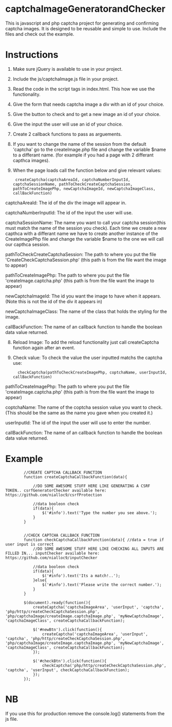 # captchaImageGeneratorandChecker
This is javascript and php captcha project for generating and confirming captcha images. 
It is designed to be reusable and simple to use. Include the files and check out the example.

# Instructions
1. Make sure jQuery is available to use in your project.
2. Include the js/captchaImage.js file in your project.
3. Read the code in the script tags in index.html. This how we use the functionality.
4. Give the form that needs captcha image a div with an id of your choice.
5. Give the button to check and to get a new image an id of your choice.
6. Give the input the user will use an id of your choice.
7. Create 2 callback functions to pass as arguements.
8. If you want to change the name of the session from the default 'captcha' go to the createImage.php file and change the variable $name to a differant name. (for example if you had a page with 2 differant capthca images).
9. When the page loads call the function below and give relevant values:
  
        createCaptcha(captchaAreaId, captchaNumberInputId, captchaSessionName, pathToCheckCreateCaptchaSession, pathToCreateImagePhp, newCaptchaImageId, newCaptchaImageClass, callBackFunction)



captchaAreaId:
The id of the div the image will appear in.

captchaNumberInputId:
The id of the input the user will use.

captchaSessionName:
The name you want to call your captcha session(this must match the name of the session you check). Each time we create a new capthca with a differant name we have to create another instance of the CreateImagePhp file and change the variable $name to the one we will call our capthca session.

pathToCheckCreateCaptchaSession: 
The path to where you put the file 'CreateCheckCaptchaSession.php' (this path is from the file want the image to appear)

pathToCreateImagePhp: 
The path to where you put the file 'createImage.captcha.php' (this path is from the file want the image to appear)

newCaptchaImageId:
The id you want the image to have when it appears. (Note this is not the id of the div it appears in)

newCaptchaImageClass: 
The name of the class that holds the styling for the image.

callBackFunction: 
The name of an callback function to handle the boolean data value returned.


8. Reload Image:
To add the reload functionality just call createCaptcha function again after an event.

9. Check value:
To check the value the user inputted matchs the captcha use:

         checkCaptcha(pathToCheckCreateImagePhp, coptchaName, userInputId, callBackFunction)
         
pathToCreateImagePhp: 
The path to where you put the file 'createImage.captcha.php' (this path is from the file want the image to appear)

coptchaName:
The name of the coptcha session value you want to check. (This should be the same as the name you gave when you created it.)

userInputId: 
The id of the input the user will use to enter the number.

callBackFunction:
The name of an callback function to handle the boolean data value returned.

    

# Example
            //CREATE CAPTCHA CALLBACK FUNCTION
            function createCaptchaCallbackFunction(data){

                //DO SOME AWESOME STUFF HERE LIKE GENERATING A CSRF TOKEN.. csrfGeneratorChecker available here: https://github.com/nialloc9/csrfProtection

                //data booleon check
                if(data){
                    $('#info').text('Type the number you see above.');
                }
            }


            //CHECK CAPTCHA CALLBACK FUNCTION
            function checkCaptchaCallbackFunction(data){ //data = true if user input is correct
                //DO SOME AWESOME STUFF HERE LIKE CHECKING ALL INPUTS ARE FILLED IN... inputChecker available here: https://github.com/nialloc9/inputChecker

                //data booleon check
                if(data){
                    $('#info').text('Its a match!..');
                }else{
                    $('#info').text('Please write the correct number.');
                }
            }

            $(document).ready(function(){
                createCaptcha('captchaImageArea', 'userInput', 'captcha', 'php/http/createCheckCaptchaSession.php', 'php/captchaImage/createImage.captchaImage.php', 'myNewCaptchaImage', 'captchaImageClass', createCaptchaCallbackFunction);

                $('#newBtn').click(function(){
                    createCaptcha('captchaImageArea', 'userInput', 'captcha', 'php/http/createCheckCaptchaSession.php', 'php/captchaImage/createImage.captchaImage.php', 'myNewCaptchaImage', 'captchaImageClass', createCaptchaCallbackFunction);
                });

                $('#checkBtn').click(function(){
                    checkCaptcha('php/http/createCheckCaptchaSession.php', 'captcha', 'userInput', checkCaptchaCallbackFunction);
                });
            });
        
# NB
If you use this for production remove the console.log() statements from the js file.
